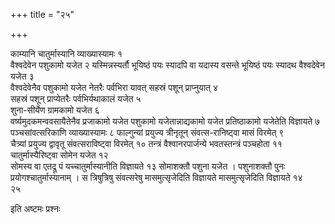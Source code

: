 +++
title = "२५"

+++
 

काम्यानि चातुर्मास्यानि व्याख्यास्यामः १  
वैश्वदेवेन पशुकामो यजेत २
यस्मिन्नस्यर्तौ भूयिष्ठं पयः स्यादपि वा यदास्य वसन्ते
भूयिष्ठं पयः स्यादथ वैश्वदेवेन यजेत ३  
वैश्वदेवेनैव पशुकामो
यजेत नेतरैः पर्वभिरा यावत् सहस्रं पशून् प्राप्नुयात् ४  
सहस्रं पशून्
प्राप्येतरैः पर्वभिर्यथाकालं यजेत ५  
शुना-सीर्येण ग्रामकामो
यजेत ६  
वर्ष्यमुदकमन्ववसायैतेनैव प्रजाकामो यजेत पशुकामो
यजेतान्नाद्यकामो यजेत प्रतिष्ठाकामो यजेतेति
विज्ञायते ७  
पञ्चसांवत्सरिकाणि व्याख्यास्यामः ८
फाल्गुन्यां प्रयुज्य त्रीनृतून् संवत्स-रानिष्ट्वा मासं
विरमेत् ९  
चैत्र्यां प्रयुज्य द्वावृतू संवत्सराविष्ट्वा विरमेत् १०
तन्त्रं वैश्वानरपार्जन्ये भवतस्तन्त्रं पञ्चहोता ११  
चातुर्मास्यैरिष्ट्वा
सोमेन यजेत १२  
सोमस्य वा एतद्रू पं यच्चातुर्मास्यानीति विज्ञायते १३
सोमाशक्तौ पशुना यजेत । पशुनाशक्तौ पुनः प्रयोगश्चातुर्मास्यानाम्
। स त्रिषुत्रिषु संवत्सरेषु मासमुत्सृजेदिति विज्ञायते मासमुत्सृजेदिति
विज्ञायते १४  
२५

इति अष्टमः प्रश्नः

 

 